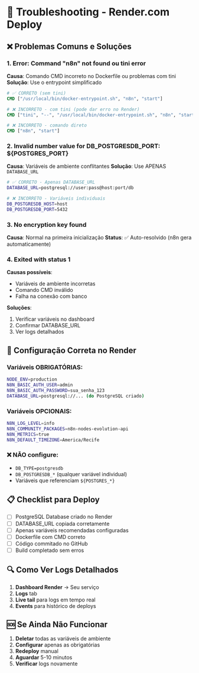 # 🚨 Troubleshooting - Render.com Deploy

## ❌ Problemas Comuns e Soluções

### 1. **Error: Command "n8n" not found** ou **tini error**

**Causa**: Comando CMD incorreto no Dockerfile ou problemas com tini
**Solução**: Use o entrypoint simplificado

```dockerfile
# ✅ CORRETO (sem tini)
CMD ["/usr/local/bin/docker-entrypoint.sh", "n8n", "start"]

# ❌ INCORRETO - com tini (pode dar erro no Render)
CMD ["tini", "--", "/usr/local/bin/docker-entrypoint.sh", "n8n", "start"]

# ❌ INCORRETO - comando direto
CMD ["n8n", "start"]
```

### 2. **Invalid number value for DB_POSTGRESDB_PORT: ${POSTGRES_PORT}**

**Causa**: Variáveis de ambiente conflitantes
**Solução**: Use APENAS `DATABASE_URL`

```bash
# ✅ CORRETO - Apenas DATABASE_URL
DATABASE_URL=postgresql://user:pass@host:port/db

# ❌ INCORRETO - Variáveis individuais
DB_POSTGRESDB_HOST=host
DB_POSTGRESDB_PORT=5432
```

### 3. **No encryption key found**

**Causa**: Normal na primeira inicialização
**Status**: ✅ Auto-resolvido (n8n gera automaticamente)

### 4. **Exited with status 1**

**Causas possíveis**:
- Variáveis de ambiente incorretas
- Comando CMD inválido
- Falha na conexão com banco

**Soluções**:
1. Verificar variáveis no dashboard
2. Confirmar DATABASE_URL
3. Ver logs detalhados

## 🔧 Configuração Correta no Render

### Variáveis OBRIGATÓRIAS:
```bash
NODE_ENV=production
N8N_BASIC_AUTH_USER=admin
N8N_BASIC_AUTH_PASSWORD=sua_senha_123
DATABASE_URL=postgresql://... (do PostgreSQL criado)
```

### Variáveis OPCIONAIS:
```bash
N8N_LOG_LEVEL=info
N8N_COMMUNITY_PACKAGES=n8n-nodes-evolution-api
N8N_METRICS=true
N8N_DEFAULT_TIMEZONE=America/Recife
```

### ❌ NÃO configure:
- `DB_TYPE=postgresdb`
- `DB_POSTGRESDB_*` (qualquer variável individual)
- Variáveis que referenciam `${POSTGRES_*}`

## 📋 Checklist para Deploy

- [ ] PostgreSQL Database criado no Render
- [ ] DATABASE_URL copiada corretamente
- [ ] Apenas variáveis recomendadas configuradas
- [ ] Dockerfile com CMD correto
- [ ] Código commitado no GitHub
- [ ] Build completado sem erros

## 🔍 Como Ver Logs Detalhados

1. **Dashboard Render** → Seu serviço
2. **Logs** tab
3. **Live tail** para logs em tempo real
4. **Events** para histórico de deploys

## 🆘 Se Ainda Não Funcionar

1. **Deletar** todas as variáveis de ambiente
2. **Configurar** apenas as obrigatórias
3. **Redeploy** manual
4. **Aguardar** 5-10 minutos
5. **Verificar** logs novamente